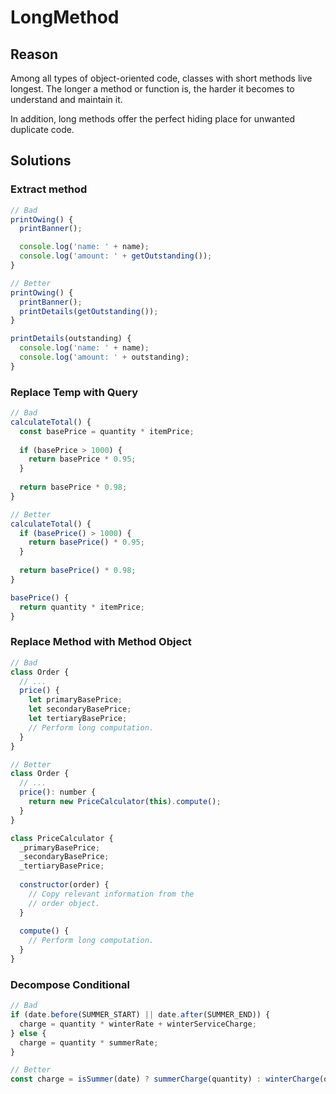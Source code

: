 # LongMethod 
## Reason
Among all types of object-oriented code, classes with short methods live longest. The longer a method or function is, the harder it becomes to understand and maintain it.

In addition, long methods offer the perfect hiding place for unwanted duplicate code.

## Solutions
### Extract method
```js
// Bad
printOwing() {
  printBanner();

  console.log('name: ' + name);
  console.log('amount: ' + getOutstanding());
}

// Better
printOwing() {
  printBanner();
  printDetails(getOutstanding());
}

printDetails(outstanding) {
  console.log('name: ' + name);
  console.log('amount: ' + outstanding);
}
```

### Replace Temp with Query
```js
// Bad
calculateTotal() {
  const basePrice = quantity * itemPrice;
  
  if (basePrice > 1000) {
    return basePrice * 0.95;
  }
  
  return basePrice * 0.98;
}

// Better 
calculateTotal() {
  if (basePrice() > 1000) {
    return basePrice() * 0.95;
  }
  
  return basePrice() * 0.98;
}

basePrice() {
  return quantity * itemPrice;
}
```

### Replace Method with Method Object
```js
// Bad
class Order {
  // ...
  price() {
    let primaryBasePrice;
    let secondaryBasePrice;
    let tertiaryBasePrice;
    // Perform long computation.
  }
}

// Better 
class Order {
  // ...
  price(): number {
    return new PriceCalculator(this).compute();
  }
}

class PriceCalculator {
  _primaryBasePrice;
  _secondaryBasePrice;
  _tertiaryBasePrice;
  
  constructor(order) {
    // Copy relevant information from the
    // order object.
  }
  
  compute() {
    // Perform long computation.
  }
}
```

### Decompose Conditional
```js
// Bad
if (date.before(SUMMER_START) || date.after(SUMMER_END)) {
  charge = quantity * winterRate + winterServiceCharge;
} else {
  charge = quantity * summerRate;
}

// Better
const charge = isSummer(date) ? summerCharge(quantity) : winterCharge(quantity);
```
